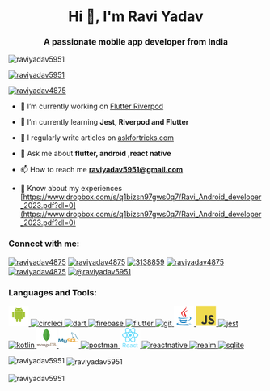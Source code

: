 <h1 align="center">Hi 👋, I'm Ravi Yadav</h1>
<h3 align="center">A passionate mobile app developer from India</h3>

<p align="left"> <img src="https://komarev.com/ghpvc/?username=raviyadav5951&label=Profile%20views&color=0e75b6&style=flat" alt="raviyadav5951" /> </p>

<p align="left"> <a href="https://github.com/ryo-ma/github-profile-trophy"><img src="https://github-profile-trophy.vercel.app/?username=raviyadav5951" alt="raviyadav5951" /></a> </p>

<p align="left"> <a href="https://twitter.com/raviyadav4875" target="blank"><img src="https://img.shields.io/twitter/follow/raviyadav4875?logo=twitter&style=for-the-badge" alt="raviyadav4875" /></a> </p>

- 🔭 I’m currently working on [Flutter Riverpod](https://github.com/raviyadav5951/ecommerce_flutter)

- 🌱 I’m currently learning **Jest, Riverpod and Flutter**

- 📝 I regularly write articles on [askfortricks.com](https://askfortricks.com)

- 💬 Ask me about **flutter, android ,react native**

- 📫 How to reach me **raviyadav5951@gmail.com**

- 📄 Know about my experiences [https://www.dropbox.com/s/q1bizsn97gws0q7/Ravi_Android_developer_2023.pdf?dl=0](https://www.dropbox.com/s/q1bizsn97gws0q7/Ravi_Android_developer_2023.pdf?dl=0)

<h3 align="left">Connect with me:</h3>
<p align="left">
<a href="https://twitter.com/raviyadav4875" target="blank"><img align="center" src="https://raw.githubusercontent.com/rahuldkjain/github-profile-readme-generator/master/src/images/icons/Social/twitter.svg" alt="raviyadav4875" height="30" width="40" /></a>
<a href="https://linkedin.com/in/raviyadav4875" target="blank"><img align="center" src="https://raw.githubusercontent.com/rahuldkjain/github-profile-readme-generator/master/src/images/icons/Social/linked-in-alt.svg" alt="raviyadav4875" height="30" width="40" /></a>
<a href="https://stackoverflow.com/users/3138859" target="blank"><img align="center" src="https://raw.githubusercontent.com/rahuldkjain/github-profile-readme-generator/master/src/images/icons/Social/stack-overflow.svg" alt="3138859" height="30" width="40" /></a>
<a href="https://fb.com/raviyadav4875" target="blank"><img align="center" src="https://raw.githubusercontent.com/rahuldkjain/github-profile-readme-generator/master/src/images/icons/Social/facebook.svg" alt="raviyadav4875" height="30" width="40" /></a>
<a href="https://instagram.com/raviyadav4875" target="blank"><img align="center" src="https://raw.githubusercontent.com/rahuldkjain/github-profile-readme-generator/master/src/images/icons/Social/instagram.svg" alt="raviyadav4875" height="30" width="40" /></a>
<a href="https://medium.com/@raviyadav5951" target="blank"><img align="center" src="https://raw.githubusercontent.com/rahuldkjain/github-profile-readme-generator/master/src/images/icons/Social/medium.svg" alt="@raviyadav5951" height="30" width="40" /></a>
</p>

<h3 align="left">Languages and Tools:</h3>
<p align="left"> <a href="https://developer.android.com" target="_blank" rel="noreferrer"> <img src="https://raw.githubusercontent.com/devicons/devicon/master/icons/android/android-original-wordmark.svg" alt="android" width="40" height="40"/> </a> <a href="https://circleci.com" target="_blank" rel="noreferrer"> <img src="https://www.vectorlogo.zone/logos/circleci/circleci-icon.svg" alt="circleci" width="40" height="40"/> </a> <a href="https://dart.dev" target="_blank" rel="noreferrer"> <img src="https://www.vectorlogo.zone/logos/dartlang/dartlang-icon.svg" alt="dart" width="40" height="40"/> </a> <a href="https://firebase.google.com/" target="_blank" rel="noreferrer"> <img src="https://www.vectorlogo.zone/logos/firebase/firebase-icon.svg" alt="firebase" width="40" height="40"/> </a> <a href="https://flutter.dev" target="_blank" rel="noreferrer"> <img src="https://www.vectorlogo.zone/logos/flutterio/flutterio-icon.svg" alt="flutter" width="40" height="40"/> </a> <a href="https://git-scm.com/" target="_blank" rel="noreferrer"> <img src="https://www.vectorlogo.zone/logos/git-scm/git-scm-icon.svg" alt="git" width="40" height="40"/> </a> <a href="https://www.java.com" target="_blank" rel="noreferrer"> <img src="https://raw.githubusercontent.com/devicons/devicon/master/icons/java/java-original.svg" alt="java" width="40" height="40"/> </a> <a href="https://developer.mozilla.org/en-US/docs/Web/JavaScript" target="_blank" rel="noreferrer"> <img src="https://raw.githubusercontent.com/devicons/devicon/master/icons/javascript/javascript-original.svg" alt="javascript" width="40" height="40"/> </a> <a href="https://jestjs.io" target="_blank" rel="noreferrer"> <img src="https://www.vectorlogo.zone/logos/jestjsio/jestjsio-icon.svg" alt="jest" width="40" height="40"/> </a> <a href="https://kotlinlang.org" target="_blank" rel="noreferrer"> <img src="https://www.vectorlogo.zone/logos/kotlinlang/kotlinlang-icon.svg" alt="kotlin" width="40" height="40"/> </a> <a href="https://www.mongodb.com/" target="_blank" rel="noreferrer"> <img src="https://raw.githubusercontent.com/devicons/devicon/master/icons/mongodb/mongodb-original-wordmark.svg" alt="mongodb" width="40" height="40"/> </a> <a href="https://www.mysql.com/" target="_blank" rel="noreferrer"> <img src="https://raw.githubusercontent.com/devicons/devicon/master/icons/mysql/mysql-original-wordmark.svg" alt="mysql" width="40" height="40"/> </a> <a href="https://postman.com" target="_blank" rel="noreferrer"> <img src="https://www.vectorlogo.zone/logos/getpostman/getpostman-icon.svg" alt="postman" width="40" height="40"/> </a> <a href="https://reactjs.org/" target="_blank" rel="noreferrer"> <img src="https://raw.githubusercontent.com/devicons/devicon/master/icons/react/react-original-wordmark.svg" alt="react" width="40" height="40"/> </a> <a href="https://reactnative.dev/" target="_blank" rel="noreferrer"> <img src="https://reactnative.dev/img/header_logo.svg" alt="reactnative" width="40" height="40"/> </a> <a href="https://realm.io/" target="_blank" rel="noreferrer"> <img src="https://raw.githubusercontent.com/bestofjs/bestofjs-webui/8665e8c267a0215f3159df28b33c365198101df5/public/logos/realm.svg" alt="realm" width="40" height="40"/> </a> <a href="https://www.sqlite.org/" target="_blank" rel="noreferrer"> <img src="https://www.vectorlogo.zone/logos/sqlite/sqlite-icon.svg" alt="sqlite" width="40" height="40"/> </a> </p>

<p><img align="left" src="https://github-readme-stats.vercel.app/api/top-langs?username=raviyadav5951&show_icons=true&locale=en&layout=compact" alt="raviyadav5951" /></p>

<p>&nbsp;<img align="center" src="https://github-readme-stats.vercel.app/api?username=raviyadav5951&show_icons=true&locale=en" alt="raviyadav5951" /></p>

<p><img align="center" src="https://github-readme-streak-stats.herokuapp.com/?user=raviyadav5951&" alt="raviyadav5951" /></p>
